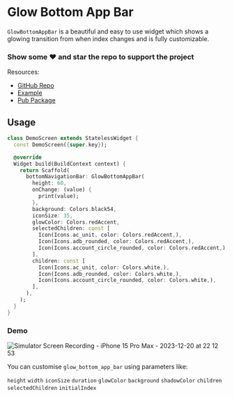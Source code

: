 # Glow Bottom App Bar

`GlowBottomAppBar` is a beautiful and easy to use widget which shows a glowing transition from when index changes and is fully customizable.

### **Show some ♥️ and star the repo to support the project**

Resources:
 - [GitHub Repo](https://github.com/yashas-hm/glow_bottom_app_bar)
 - [Example](https://github.com/yashas-hm/glow_bottom_app_bar/tree/main/example)
 - [Pub Package](https://pub.dev/packages/glow_bottom_app_bar)

## Usage

```dart
class DemoScreen extends StatelessWidget {
  const DemoScreen({super.key});

  @override
  Widget build(BuildContext context) {
    return Scaffold(
      bottomNavigationBar: GlowBottomAppBar(
        height: 60,
        onChange: (value) {
          print(value);
        },
        background: Colors.black54,
        iconSize: 35,
        glowColor: Colors.redAccent,
        selectedChildren: const [
          Icon(Icons.ac_unit, color: Colors.redAccent,),
          Icon(Icons.adb_rounded, color: Colors.redAccent,),
          Icon(Icons.account_circle_rounded, color: Colors.redAccent,),
        ],
        children: const [
          Icon(Icons.ac_unit, color: Colors.white,),
          Icon(Icons.adb_rounded, color: Colors.white,),
          Icon(Icons.account_circle_rounded, color: Colors.white,),
        ],
      ),
    );
  }
}
```

### Demo

![Simulator Screen Recording - iPhone 15 Pro Max - 2023-12-20 at 22 12 53](https://github.com/yashas-hm/glow_bottom_app_bar/assets/64674824/95946c22-7ebe-46c2-8f90-8b099c062354)



You can customise `glow_bottom_app_bar` using parameters like:

`height`
`width`
`iconSize`
`duration`
`glowColor`
`background`
`shadowColor`
`children`
`selectedChildren`
`initialIndex`


